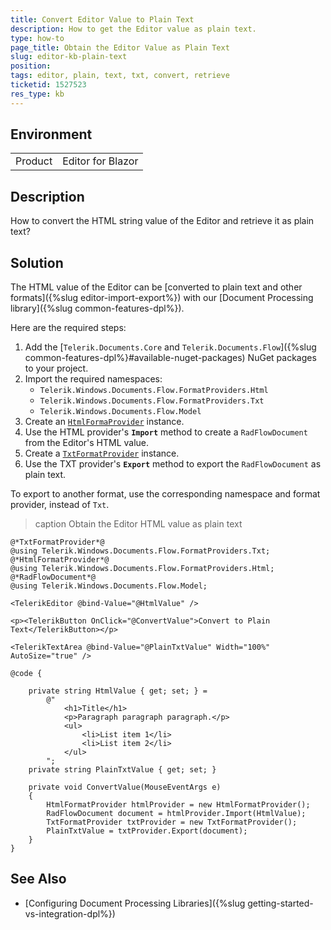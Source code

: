 ```yaml
---
title: Convert Editor Value to Plain Text
description: How to get the Editor value as plain text.
type: how-to
page_title: Obtain the Editor Value as Plain Text
slug: editor-kb-plain-text
position: 
tags: editor, plain, text, txt, convert, retrieve
ticketid: 1527523
res_type: kb
---
```


## Environment

<table>
	<tbody>
		<tr>
			<td>Product</td>
			<td>Editor for Blazor</td>
		</tr>
	</tbody>
</table>

## Description

How to convert the HTML string value of the Editor and retrieve it as plain text?

## Solution

The HTML value of the Editor can be [converted to plain text and other formats]({%slug editor-import-export%}) with our [Document Processing library]({%slug common-features-dpl%}).

Here are the required steps:

1. Add the [`Telerik.Documents.Core` and `Telerik.Documents.Flow`]({%slug common-features-dpl%}#available-nuget-packages) NuGet packages to your project.
1. Import the required namespaces:
    * `Telerik.Windows.Documents.Flow.FormatProviders.Html`
    * `Telerik.Windows.Documents.Flow.FormatProviders.Txt`
    * `Telerik.Windows.Documents.Flow.Model`
1. Create an [`HtmlFormaProvider`](https://docs.telerik.com/devtools/document-processing/libraries/radwordsprocessing/formats-and-conversion/html/htmlformatprovider) instance.
1. Use the HTML provider's **`Import`** method to create a `RadFlowDocument` from the Editor's HTML value.
1. Create a [`TxtFormatProvider`](https://docs.telerik.com/devtools/document-processing/libraries/radwordsprocessing/formats-and-conversion/plain-text/txt-txtformatprovider) instance.
1. Use the TXT provider's **`Export`** method to export the `RadFlowDocument` as plain text.

To export to another format, use the corresponding namespace and format provider, instead of `Txt`.

>caption Obtain the Editor HTML value as plain text

````CSHTML
@*TxtFormatProvider*@
@using Telerik.Windows.Documents.Flow.FormatProviders.Txt;
@*HtmlFormatProvider*@
@using Telerik.Windows.Documents.Flow.FormatProviders.Html;
@*RadFlowDocument*@
@using Telerik.Windows.Documents.Flow.Model;

<TelerikEditor @bind-Value="@HtmlValue" />

<p><TelerikButton OnClick="@ConvertValue">Convert to Plain Text</TelerikButton></p>

<TelerikTextArea @bind-Value="@PlainTxtValue" Width="100%" AutoSize="true" />

@code {

    private string HtmlValue { get; set; } =
        @"
            <h1>Title</h1>
            <p>Paragraph paragraph paragraph.</p>
            <ul>
                <li>List item 1</li>
                <li>List item 2</li>
            </ul>
        ";
    private string PlainTxtValue { get; set; }

    private void ConvertValue(MouseEventArgs e)
    {
        HtmlFormatProvider htmlProvider = new HtmlFormatProvider();
        RadFlowDocument document = htmlProvider.Import(HtmlValue);
        TxtFormatProvider txtProvider = new TxtFormatProvider();
        PlainTxtValue = txtProvider.Export(document);
    }
}
````

## See Also 

  * [Configuring Document Processing Libraries]({%slug getting-started-vs-integration-dpl%})
